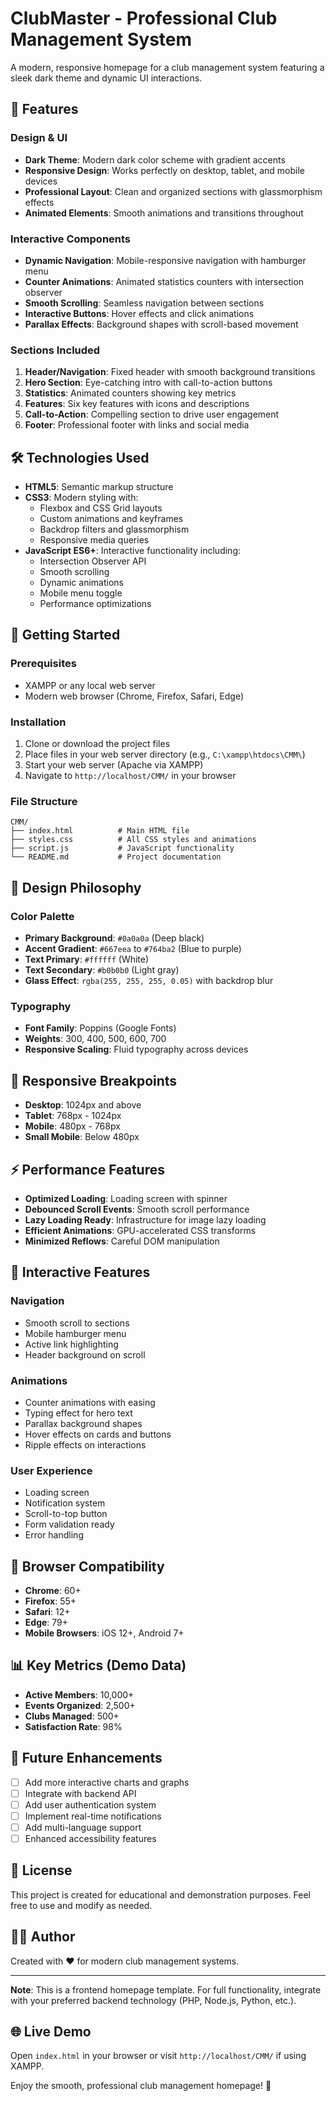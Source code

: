# ClubMaster - Professional Club Management System

A modern, responsive homepage for a club management system featuring a sleek dark theme and dynamic UI interactions.

## 🌟 Features

### Design & UI
- **Dark Theme**: Modern dark color scheme with gradient accents
- **Responsive Design**: Works perfectly on desktop, tablet, and mobile devices
- **Professional Layout**: Clean and organized sections with glassmorphism effects
- **Animated Elements**: Smooth animations and transitions throughout

### Interactive Components
- **Dynamic Navigation**: Mobile-responsive navigation with hamburger menu
- **Counter Animations**: Animated statistics counters with intersection observer
- **Smooth Scrolling**: Seamless navigation between sections
- **Interactive Buttons**: Hover effects and click animations
- **Parallax Effects**: Background shapes with scroll-based movement

### Sections Included
1. **Header/Navigation**: Fixed header with smooth background transitions
2. **Hero Section**: Eye-catching intro with call-to-action buttons
3. **Statistics**: Animated counters showing key metrics
4. **Features**: Six key features with icons and descriptions
5. **Call-to-Action**: Compelling section to drive user engagement
6. **Footer**: Professional footer with links and social media

## 🛠️ Technologies Used

- **HTML5**: Semantic markup structure
- **CSS3**: Modern styling with:
  - Flexbox and CSS Grid layouts
  - Custom animations and keyframes
  - Backdrop filters and glassmorphism
  - Responsive media queries
- **JavaScript ES6+**: Interactive functionality including:
  - Intersection Observer API
  - Smooth scrolling
  - Dynamic animations
  - Mobile menu toggle
  - Performance optimizations

## 🚀 Getting Started

### Prerequisites
- XAMPP or any local web server
- Modern web browser (Chrome, Firefox, Safari, Edge)

### Installation
1. Clone or download the project files
2. Place files in your web server directory (e.g., `C:\xampp\htdocs\CMM\`)
3. Start your web server (Apache via XAMPP)
4. Navigate to `http://localhost/CMM/` in your browser

### File Structure
```
CMM/
├── index.html          # Main HTML file
├── styles.css          # All CSS styles and animations
├── script.js           # JavaScript functionality
└── README.md           # Project documentation
```

## 🎨 Design Philosophy

### Color Palette
- **Primary Background**: `#0a0a0a` (Deep black)
- **Accent Gradient**: `#667eea` to `#764ba2` (Blue to purple)
- **Text Primary**: `#ffffff` (White)
- **Text Secondary**: `#b0b0b0` (Light gray)
- **Glass Effect**: `rgba(255, 255, 255, 0.05)` with backdrop blur

### Typography
- **Font Family**: Poppins (Google Fonts)
- **Weights**: 300, 400, 500, 600, 700
- **Responsive Scaling**: Fluid typography across devices

## 📱 Responsive Breakpoints

- **Desktop**: 1024px and above
- **Tablet**: 768px - 1024px
- **Mobile**: 480px - 768px
- **Small Mobile**: Below 480px

## ⚡ Performance Features

- **Optimized Loading**: Loading screen with spinner
- **Debounced Scroll Events**: Smooth scroll performance
- **Lazy Loading Ready**: Infrastructure for image lazy loading
- **Efficient Animations**: GPU-accelerated CSS transforms
- **Minimized Reflows**: Careful DOM manipulation

## 🔧 Interactive Features

### Navigation
- Smooth scroll to sections
- Mobile hamburger menu
- Active link highlighting
- Header background on scroll

### Animations
- Counter animations with easing
- Typing effect for hero text
- Parallax background shapes
- Hover effects on cards and buttons
- Ripple effects on interactions

### User Experience
- Loading screen
- Notification system
- Scroll-to-top button
- Form validation ready
- Error handling

## 🎯 Browser Compatibility

- **Chrome**: 60+
- **Firefox**: 55+
- **Safari**: 12+
- **Edge**: 79+
- **Mobile Browsers**: iOS 12+, Android 7+

## 📊 Key Metrics (Demo Data)

- **Active Members**: 10,000+
- **Events Organized**: 2,500+
- **Clubs Managed**: 500+
- **Satisfaction Rate**: 98%

## 🔮 Future Enhancements

- [ ] Add more interactive charts and graphs
- [ ] Integrate with backend API
- [ ] Add user authentication system
- [ ] Implement real-time notifications
- [ ] Add multi-language support
- [ ] Enhanced accessibility features

## 📄 License

This project is created for educational and demonstration purposes. Feel free to use and modify as needed.

## 👨‍💻 Author

Created with ❤️ for modern club management systems.

---

**Note**: This is a frontend homepage template. For full functionality, integrate with your preferred backend technology (PHP, Node.js, Python, etc.).

## 🌐 Live Demo

Open `index.html` in your browser or visit `http://localhost/CMM/` if using XAMPP.

Enjoy the smooth, professional club management homepage! 🚀